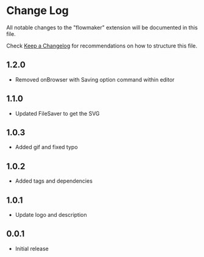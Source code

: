 # Change Log
All notable changes to the "flowmaker" extension will be documented in this file.

Check [Keep a Changelog](http://keepachangelog.com/) for recommendations on how to structure this file.

## 1.2.0
- Removed onBrowser with Saving option command within editor

## 1.1.0
- Updated FileSaver to get the SVG

## 1.0.3
- Added gif and fixed typo

## 1.0.2
- Added tags and dependencies

## 1.0.1
- Update logo and description

## 0.0.1
- Initial release